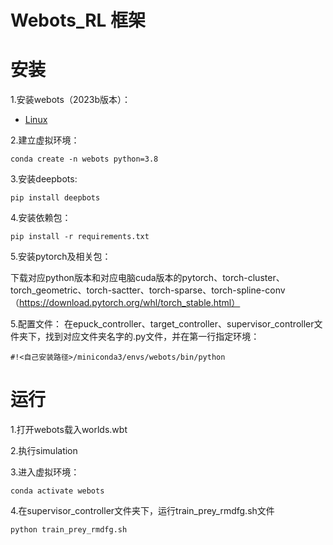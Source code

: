 # Webots_RL 框架

# 安装
1.安装webots（2023b版本）：
- [Linux](https://cyberbotics.com/doc/guide/installation-procedure#installation-on-linux)

2.建立虚拟环境：
```
conda create -n webots python=3.8
```

3.安装deepbots:
```
pip install deepbots
```

4.安装依赖包：
```
pip install -r requirements.txt
```

5.安装pytorch及相关包：

下载对应python版本和对应电脑cuda版本的pytorch、torch-cluster、torch_geometric、torch-sactter、torch-sparse、torch-spline-conv（https://download.pytorch.org/whl/torch_stable.html）

5.配置文件：
在epuck_controller、target_controller、supervisor_controller文件夹下，找到对应文件夹名字的.py文件，并在第一行指定环境：
```
#!<自己安装路径>/miniconda3/envs/webots/bin/python
```

# 运行
1.打开webots载入worlds.wbt

2.执行simulation

3.进入虚拟环境：
```
conda activate webots
```

4.在supervisor_controller文件夹下，运行train_prey_rmdfg.sh文件
```
python train_prey_rmdfg.sh
```